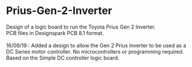 # Prius-Gen-2-Inverter
Design of a logic board to run the Toyota Prius Gen 2 Inverter.<br>
PCB files in Designspark PCB 8.1 format.<br>
<br>
16/09/19 : Added a design to allow the Gen 2 Prius inverter to be used as a DC Series motor controller. No microcontrollers or programming required. Based on the Simple DC controller logic board.
